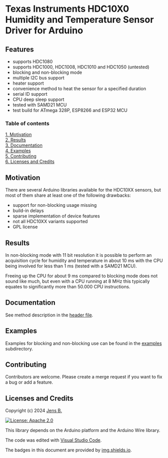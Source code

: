 # Texas Instruments HDC10X0 Humidity and Temperature Sensor Driver for Arduino

## Features

- supports HDC1080
- supports HDC1000, HDC1008, HDC1010 and HDC1050 (untested)
- blocking and non-blocking mode
- multiple I2C bus support
- heater support
- convenience method to heat the sensor for a specified duration
- serial ID support
- CPU deep sleep support
- tested with SAMD21 MCU
- test build for ATmega 328P, ESP8266 and ESP32 MCU

### Table of contents

[1. Motivation](#motivation)  
[2. Results](#results)  
[3. Documentation](#documentation)  
[4. Examples](#examples)  
[5. Contributing](#contributing)  
[6. Licenses and Credits](#licenses-and-credits)

## Motivation

There are several Arduino libraries available for the HDC10XX sensors, but most of them share at least one of the following drawbacks:

- support for non-blocking usage missing
- build-in delays
- sparse implementation of device features
- not all HDC10XX variants supported
- GPL license

## Results

In non-blocking mode with 11 bit resolution it is possible to perform an acquisition cycle for humidity and temperature in about 10 ms with the CPU 
being involved for less than 1 ms (tested with a SAMD21 MCU). 

Freeing up the CPU for about 9 ms compared to blocking mode does not sound like much, but even with a CPU running at 8 MHz this typically equates to significantly more than 50.000 CPU instructions.

## Documentation

See method description in the [header file](src/TI_HDC10XX.h).

## Examples

Examples for blocking and non-blocking use can be found in the [examples](examples) subdirectory.

## Contributing

Contributors are welcome. Please create a merge request if you want to fix a bug or add a feature.

## Licenses and Credits

Copyright (c) 2024 [Jens B.](https://github.com/jnsbyr/)

[![License: Apache 2.0](https://img.shields.io/badge/License-Apache%202.0-blue.svg)](http://www.apache.org/licenses/LICENSE-2.0)

This library depends on the Arduino platform and the Arduino Wire library.

The code was edited with [Visual Studio Code](https://code.visualstudio.com).

The badges in this document are provided by [img.shields.io](https://img.shields.io/).
